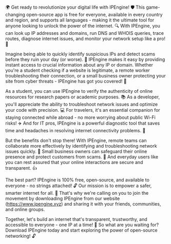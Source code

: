 🌍 Get ready to revolutionize your digital life with IPEngine! 🛡️ This game-changing open-source app is free for everyone, available in every country and region, and supports all languages - making it the ultimate tool for anyone looking to unlock the power of the internet. 🔍 With IPEngine, you can look up IP addresses and domains, run DNS and WHOIS queries, trace routes, diagnose internet issues, and monitor your network setup like a pro! 📡

Imagine being able to quickly identify suspicious IPs and detect scams before they ruin your day (or worse). 🚀 IPEngine makes it easy by providing instant access to crucial information about any IP or domain. Whether you're a student checking if a website is legitimate, a remote worker troubleshooting their connection, or a small business owner protecting your site from cyber threats - IPEngine has got you covered! 👥

As a student, you can use IPEngine to verify the authenticity of online resources for research papers or academic purposes. 📚 As a developer, you'll appreciate the ability to troubleshoot network issues and optimize your code with precision. 💻 For travelers, it's an essential companion for staying connected while abroad - no more worrying about public Wi-Fi risks! ✈️ And for IT pros, IPEngine is a powerful diagnostic tool that saves time and headaches in resolving internet connectivity problems. 🤖

But the benefits don't stop there! With IPEngine, remote teams can collaborate more effectively by identifying and troubleshooting network issues quickly. 🏢 Small business owners can safeguard their online presence and protect customers from scams. 💸 And everyday users like you can rest assured that your online interactions are secure and transparent. 👍

The best part? IPEngine is 100% free, open-source, and available to everyone - no strings attached! 🔓 Our mission is to empower a safer, smarter internet for all. 🌟 That's why we're calling on you to join the movement by downloading IPEngine from our website (https://www.ipengine.xyz) and sharing it with your friends, communities, and online groups.

Together, let's build an internet that's transparent, trustworthy, and accessible to everyone - one IP at a time! 🚀 So what are you waiting for? Download IPEngine today and start exploring the power of open-source networking! 🔓